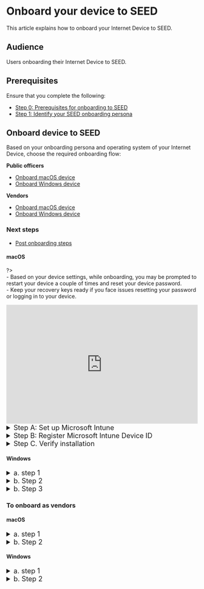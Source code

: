 # Onboard your device to SEED

<!-- **IMPORTANT: This page is linked in the TechPass portal-Register Intune Device ID, so please DO NOT RENAME this file. -->

This article explains how to onboard your Internet Device to SEED.

## Audience

Users onboarding their Internet Device to SEED.

## Prerequisites

Ensure that you complete the following:
 
 - [Step 0: Prerequisites for onboarding to SEED](prerequisites-for-onboarding) 
 - [Step 1: Identify your SEED onboarding persona](identify-seed-onboarding-persona)

## Onboard device to SEED

Based on your onboarding persona and operating system of your Internet Device, choose the required onboarding flow:

**Public officers**

- [Onboard macOS device](onboard-device/mac-os)
- [Onboard Windows device](onboard-device/windows)

**Vendors**

- [Onboard macOS device](onboard-device/macos-vendor-onboarding)
- [Onboard Windows device](onboard-device/windows-vendor-onboarding)

### Next steps

- [Post onboarding steps](/post-onboarding-instructions/post-onboarding-steps-and-verification)


<!--
### Onboard as public officers

<!-- tabs:start -->

#### **macOS**

?> <br>- Based on your device settings, while onboarding, you may be prompted to restart your device a couple of times and reset your device password.<br>- Keep your recovery keys ready if you face issues resetting your password or logging in to your device.


<div style="position:relative;padding-bottom:56.25%;padding-top:30px;height:0;overflow:hidden;">
<iframe style="position:absolute;top:0;left:0;width:100%;height:100%;" src="https://www.youtube.com/embed/P9R5RiMpaVU" title="YouTube video player" frameborder="0" allow="accelerometer; autoplay; clipboard-write; encrypted-media; gyroscope; picture-in-picture; web-share" allowfullscreen="true"></iframe>
</div>

<details>
  <summary style="font-size:18px">Step A: Set up Microsoft Intune</summary>

  - Go to [Microsoft Intune documentation](https://learn.microsoft.com/en-us/mem/intune/user-help/enroll-your-device-in-intune-macos-cp) and follow the instructions on this page to complete the following:

   a. Download and install Company Portal.

   b. Enroll your Mac device.

  </details>
<details>
<summary style="font-size:18px">Step B: Register Microsoft Intune Device ID</summary>

  1. Open **Terminal** and run the following commands:

```
intune_id="$(security find-certificate -a /Library/Keychains/System.keychain | egrep -B 4 '\"issu\"<blob>=.+MICROSOFT INTUNE MDM DEVICE CA' | grep alis | cut -d '"' -f 4)"
if [ -z "$intune_id" ]
then
    echo "Intune ID not found"
    return
fi

num_candidates="$(echo "$intune_id" | wc -l | xargs echo -n)"
if [ "$num_candidates" -eq 1 ]
then
    echo "$intune_id"
    return
fi

old_ifs="$IFS"
IFS='\n'
actual_id="Intune ID not found"
curr_latest_end_date_unix=0
while read id
do
    end_date="$(security find-certificate -c "$id" -p /Library/Keychains/System.keychain | openssl x509 -noout -enddate | cut -d '=' -f 2)"
    end_date_unix="$(date -j -f "%b %e %H:%M:%S %Y %Z" "$end_date" "+%s")"
    if [ "$end_date_unix" -ge "$curr_latest_end_date_unix" ]
    then
        actual_id="$id"
        curr_latest_end_date_unix="$end_date_unix"
    fi
done <<< "$intune_id"

IFS="$old_ifs"
echo "$actual_id"
```
2. Take note of the Intune Device ID that is displayed on the Terminal window.

<img src="./images/macos-get-intune-device-id-new.png">

3. Choose the appropriate method to register your Intune Device ID:

 - If you only have a **SE GSIB** device, submit a [support request](https://go.gov.sg/techpass-sr) to register your Intune Device ID and proceed to Sub-step 6.
 - If you have a **non-SE GSIB** device,log in to the [TechPass portal](https://portal.techpass.gov.sg/secure/account/profile).
4. On the TechPass portal, at the top right, go to your user name and click **My Account**. Your **Profile** details are displayed. 
5. Click **Onboard device to SEED** and follow the on-screen instructions to submit this Intune Device ID.

<img src="./images/enter-intune-device-id.png">

You will receive the following confirmation message.

<img src="./images/ack-of-intune-device-id.png">

Your Internet Device record is listed under the **SEED Devices** with the following details:

- Device name
- Operating system of the device
- Serial number
- Intune Device ID
- Date and time when the onboarding was trigerred or when the device was successfully onboarded
- Onboarding status

<img src="./images/device-listed-tp-portal.png">

6. Ensure that your Internet Device is connected to the Internet so that Intune is able to install the required software and configurations.

7. Refer to the following table to know about the possible onboarding status and the action required by you.

| Status | Description | Action required |
|---| ---| ---|
| **triggered, waiting for software installation (step 1 of 2)**| Your SEED onboarding has been triggered on the device and is waiting for the software installation to be completed. When the software installation is completed, it approximately takes 30-60 minutes to update the status. | Click the refresh button to update the onboarding status until you see the **onboarded** status.|
| **software installed, waiting for backend onboarding (step 2 of 2)**| Required software has been installed on the device. It approximately takes 30-60 minutes to update this status.  | You may click the refresh button to update the onboarding status until you see the **onboarded** status. |
| **onboarded** | Your SEED onboarding is successful. | 1. check your inbox (organisational email address) to see if you have received the successfully onboarded email.<br> 2. If you don't receive this email after two hours, submit an [incident request](https://go.gov.sg/techpass-sr).  |
| **failed(Software installation error occurred while onboarding. Please restart your device and retry the process. Raise a support ticket if the problem persists.)** | Your SEED onboarding failed due to errors in software installation. | 1. Restart the device you are onboarding to SEED and then click **Retry**. on your TechPass portal.<br>2. If the problem persists, click **Support** to raise a support request. | 
| **failed(unexpected error occurred while onboarding. Please raise a support ticket)** | Your SEED onboarding failed due to some unexpected error .  | Click **Support** to raise a support request.|
 


  </details>

  <details>
  <summary style="font-size:18px">Step C. Verify installation</summary>

  1. Go to the **Apple menu** > **System Settings** > **Privacy and Security**.
2. Select **Profiles** on the right pane. You should be able to see the following profiles.
<ul style="list-style-type: disc; margin-left: -3px;">
  <li style="margin-bottom:-20px">Credential Profile</li>
  <li style="margin-bottom:-20px">Custom Preferences Profile - com.cloudflare.warp</li>
  <li style="margin-bottom:-20px">Custom Preferences Profile - com.microsoft.wdav</li>
  <li style="margin-bottom:-20px">GCC2 ATP Full Disk Access</li>
  <li style="margin-bottom:-20px">GCC2 ATP Kernel Extensions - Custom</li>
  <li style="margin-bottom:-20px">GCC2 ATP Network Filter</li>
  <li style="margin-bottom:-20px">GCC2 ATP Notifications</li>
  <li style="margin-bottom:-20px">GCC2 ATP Onboarding</li>
  <li style="margin-bottom:-20px">Intune MDM Agent SCEP Profile</li>
  <li style="margin-bottom:-20px">Management Profile</li>
  <li style="margin-bottom:-20px">Passcode Profile</li>
  <li style="margin-bottom:-20px">Privacy Preferences Policy Profile</li>
  <li>System Extension Profile</li>
  </ul>


  </details>

  #### **Windows**

<details>
  <summary style="font-size:18px">a. step 1</summary>

  </details>
<details>
  <summary style="font-size:18px">b. Step 2</summary>

  </details>

  
<details>
  <summary style="font-size:18px">b. Step 3</summary>

  </details>

<!-- tabs:end -->  

### To onboard as vendors

<!-- tabs:start -->

#### **macOS**

<details>
  <summary style="font-size:18px">a. step 1</summary>

  </details>
<details>
  <summary style="font-size:18px">b. Step 2</summary>

  </details>

  

  #### **Windows**

<details>
  <summary style="font-size:18px">a. step 1</summary>

  </details>
<details>
  <summary style="font-size:18px">b. Step 2</summary>

  </details>
<!-- tabs:end --> 



  





